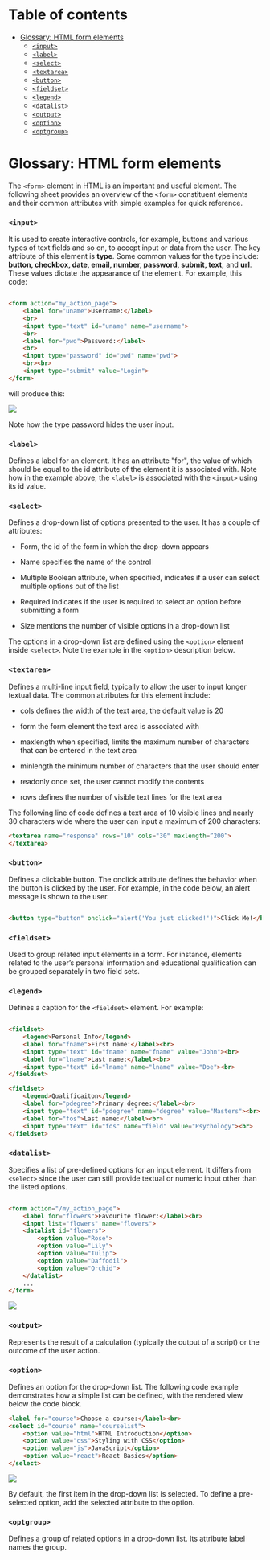 # Table of contents
- [Glossary: HTML form elements](#glossary--html-form-elements)
    + [`<input>`](#input)
    + [`<label>`](#label)
    + [`<select>`](#select)
    + [`<textarea>`](#textarea)
    + [`<button>`](#button)
    + [`<fieldset>`](#fieldset)
    + [`<legend>`](#legend)
    + [`<datalist>`](#datalist)
    + [`<output>`](#output)
    + [`<option>`](#option)
    + [`<optgroup>`](#optgroup)

# Glossary: HTML form elements

The `<form>` element in HTML is an important and useful element. The following sheet provides an overview of
the `<form>`
constituent elements and their common attributes with simple examples for quick reference.

### `<input>`

It is used to create interactive controls, for example, buttons and various types of text fields and so on, to accept
input or data from the user. The key attribute of this element is **type**. Some common values for the type include:
**button, checkbox, date, email, number, password, submit, text,** and **url**. These values dictate the appearance of
the element. For example, this code:

````html

<form action="my_action_page">
    <label for="uname">Username:</label>
    <br>
    <input type="text" id="uname" name="username">
    <br>
    <label for="pwd">Password:</label>
    <br>
    <input type="password" id="pwd" name="pwd">
    <br><br>
    <input type="submit" value="Login">
</form> 
````

will produce this:

![](simple-html-project/img/form_elements.png)

Note how the type password hides the user input.

### `<label>`

Defines a label for an element. It has an attribute "for", the value of which should be equal to the id attribute of the
element it is associated with. Note how in the example above, the `<label>` is associated with the `<input>` using its
id value.

### `<select>`

Defines a drop-down list of options presented to the user. It has a couple of attributes:

* Form, the id of the form in which the drop-down appears

* Name specifies the name of the control

* Multiple Boolean attribute, when specified, indicates if a user can select multiple options out of the list

* Required indicates if the user is required to select an option before submitting a form

* Size mentions the number of visible options in a drop-down list

The options in a drop-down list are defined using the `<option>` element inside `<select>`. Note the example in
the `<option>` description below.

### `<textarea>`

Defines a multi-line input field, typically to allow the user to input longer textual data. The common attributes for
this element include:

* cols defines the width of the text area, the default value is 20

* form the form element the text area is associated with

* maxlength when specified, limits the maximum number of characters that can be entered in the text area

* minlength the minimum number of characters that the user should enter

* readonly once set, the user cannot modify the contents

* rows defines the number of visible text lines for the text area

The following line of code defines a text area of 10 visible lines and nearly 30 characters wide where the user can
input a maximum of 200 characters:

````html
<textarea name="response" rows="10" cols="30" maxlength=”200”>
</textarea> 
````

### `<button>`

Defines a clickable button. The onclick attribute defines the behavior when the button is clicked by the user. For
example, in the code below, an alert message is shown to the user.

````html

<button type="button" onclick="alert('You just clicked!')">Click Me!</button> 
````

### `<fieldset>`

Used to group related input elements in a form. For instance, elements related to the user’s personal information and
educational qualification can be grouped separately in two field sets.

### `<legend>`

Defines a caption for the `<fieldset>` element. For example:

````html

<fieldset>
    <legend>Personal Info</legend>
    <label for="fname">First name:</label><br>
    <input type="text" id="fname" name="fname" value="John"><br>
    <label for="lname">Last name:</label><br>
    <input type="text" id="lname" name="lname" value="Doe"><br>
</fieldset>

<fieldset>
    <legend>Qualificaiton</legend>
    <label for="pdegree">Primary degree:</label><br>
    <input type="text" id="pdegree" name="degree" value="Masters"><br>
    <label for="fos">Last name:</label><br>
    <input type="text" id="fos" name="field" value="Psychology"><br>
</fieldset> 
````

### `<datalist>`

Specifies a list of pre-defined options for an input element. It differs from `<select>` since the user can still
provide textual or numeric input other than the listed options.

````html

<form action="/my_action_page">
    <label for="flowers">Favourite flower:</label><br>
    <input list="flowers" name="flowers">
    <datalist id="flowers">
        <option value="Rose">
        <option value="Lily">
        <option value="Tulip">
        <option value="Daffodil">
        <option value="Orchid">
    </datalist>
    ...
</form>
````

![](simple-html-project/img/favourite_flower.png)

### `<output>`

Represents the result of a calculation (typically the output of a script) or the outcome of the user action.

### `<option>`

Defines an option for the drop-down list. The following code example demonstrates how a simple list can be defined, with
the rendered view below the code block.

````html
<label for="course">Choose a course:</label><br>
<select id="course" name="courselist">
    <option value="html">HTML Introduction</option>
    <option value="css">Styling with CSS</option>
    <option value="js">JavaScript</option>
    <option value="react">React Basics</option>
</select> 
````

![](simple-html-project/img/choose_course.png)

By default, the first item in the drop-down list is selected. To define a pre-selected option, add the selected
attribute to the option.

### `<optgroup>`

Defines a group of related options in a drop-down list. Its attribute label names the group. 